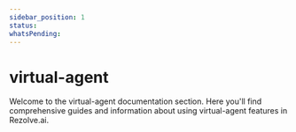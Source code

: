```yaml
---
sidebar_position: 1
status: 
whatsPending: 
---
```


# virtual-agent

Welcome to the virtual-agent documentation section. Here you'll find comprehensive guides and information about using virtual-agent features in Rezolve.ai.

